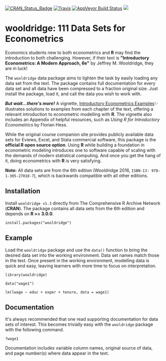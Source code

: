 

[![CRAN_Status_Badge](https://www.r-pkg.org/badges/version/wooldridge)](https://cran.r-project.org/package=wooldridge) [![Travis](https://travis-ci.org/JustinMShea/wooldridge.svg?branch=master)](https://travis-ci.org/JustinMShea/wooldridge) [![AppVeyor Build Status](https://ci.appveyor.com/api/projects/status/github/JustinMShea/wooldridge?branch=master&svg=true)](https://ci.appveyor.com/project/JustinMShea/wooldridge)   [![](https://cranlogs.r-pkg.org/badges/wooldridge)](https://CRAN.R-project.org/package=wooldridge)

# wooldridge: 111 Data Sets for Econometrics 

Economics students new to both econometrics and **R** may find the introduction to both challenging. However, if their text is **"Introductory Econometrics: A Modern Approach, 6e"** by Jeffrey M. Wooldridge, they are in luck! 

The `wooldridge` data package aims to lighten the task by easily loading any data set from the text. The package contains full documentation for every data set and all data have been compressed to a fraction original size. Just install the package, load it, and call the data you wish to work with.

_**But wait...there's more!**_ A vignette, [Introductory Econometrics Examples](https://justinmshea.github.io/wooldridge/articles/Introductory-Econometrics-Examples.html):sparkles: illustrates solutions to examples from each chapter of the text, offering a relevant introduction to econometric modelling with **R**. The vignette also includes an Appendix of helpful resources, such as *Using R for Introductory Econometrics* by Florian Hess.


While the original course companion site provides publicly available data sets for Eviews, Excel, and Stata commercial software, this package is the **official R open source option**. Using **R** while building a foundation in econometric modeling introduces one to software capable of scaling with the demands of modern statistical computing. And once you get the hang of it, doing econometrics with **R** is very satisfying. 

**Note:** All data sets are from the 6th edition (Wooldridge 2016, `ISBN-13: 978-1-305-27010-7`), which is backwards compatible with all other editions.


## Installation


Install `wooldridge v1.3` directly from The Comprehensive R Archive Network (**CRAN**). The package contains all data sets from the 6th edition and depends on **R >= 3.0.0**.


```{r}
install.packages("wooldridge")
```

## Example

Load the `wooldridge` package and use the `data()` function to bring the desired data set into the working environment. Data set names match those in the text. Once present in the working environment, modelling data is quick and easy, leaving learners with more time to focus on interpretation.

```{r}
library(wooldridge)

data("wage1")

lm(lwage ~ educ + exper + tenure, data = wage1)
```

## Documentation 

It's always recommended that one read supporting documentation for data sets of interest. This becomes trivially easy with the `wooldridge` package with the following command.

```{r}
?wage1
```

Documentation includes variable column names, original source of data, and page number(s) where data appear in the text.


